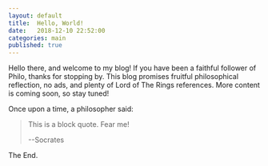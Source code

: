 ```yaml
---
layout: default
title:  Hello, World!
date:   2018-12-10 22:52:00
categories: main
published: true
---
```


Hello there, and welcome to my blog! If you have been a faithful follower of Philo, thanks for stopping by. This blog promises fruitful philosophical reflection, no ads, and plenty of Lord of The Rings references. More content is coming soon, so stay tuned!

Once upon a time, a philosopher said:

> This is a block quote. Fear me!
>
> --Socrates

The End.
